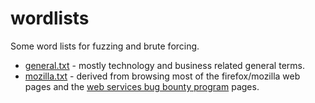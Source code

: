 # wordlists

Some word lists for fuzzing and brute forcing.

* [general.txt](general.txt) - mostly technology and business related general terms.
* [mozilla.txt](mozilla.txt) - derived from browsing most of the firefox/mozilla web pages and the [web services bug bounty program](https://www.mozilla.org/en-US/security/web-bug-bounty/) pages. 
